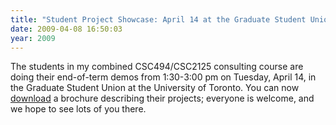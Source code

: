 ```yaml
---
title: "Student Project Showcase: April 14 at the Graduate Student Union"
date: 2009-04-08 16:50:03
year: 2009
---
```

The students in my combined CSC494/CSC2125 consulting course are doing their end-of-term demos from 1:30-3:00 pm on Tuesday, April 14, in the Graduate Student Union at the University of Toronto.  You can now <a href="http://www.cs.toronto.edu/~gvwilson/showcase-2009-04.pdf">download</a> a brochure describing their projects; everyone is welcome, and we hope to see lots of you there.
